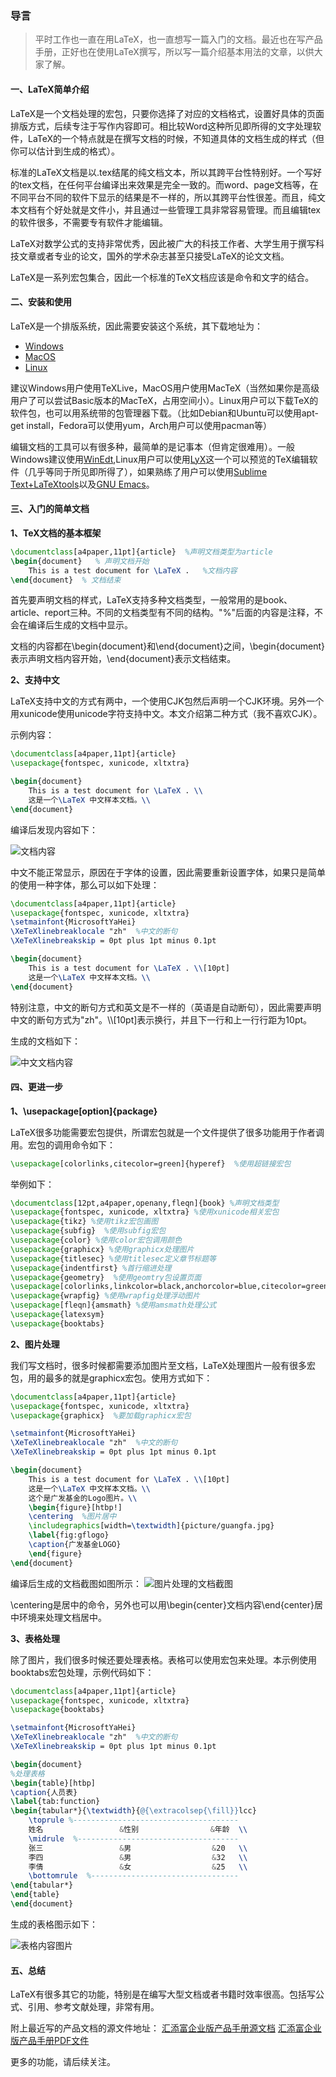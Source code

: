 ### 导言

> 平时工作也一直在用LaTeX，也一直想写一篇入门的文档。最近也在写产品手册，正好也在使用LaTeX撰写，所以写一篇介绍基本用法的文章，以供大家了解。

#### 一、LaTeX简单介绍

LaTeX是一个文档处理的宏包，只要你选择了对应的文档格式，设置好具体的页面排版方式，后续专注于写作内容即可。相比较Word这种所见即所得的文字处理软件，LaTeX的一个特点就是在撰写文档的时候，不知道具体的文档生成的样式（但你可以估计到生成的格式）。

标准的LaTeX文档是以.tex结尾的纯文档文本，所以其跨平台性特别好。一个写好的tex文档，在任何平台编译出来效果是完全一致的。而word、page文档等，在不同平台不同的软件下显示的结果是不一样的，所以其跨平台性很差。而且，纯文本文档有个好处就是文件小，并且通过一些管理工具非常容易管理。而且编辑tex的软件很多，不需要专有软件才能编辑。

LaTeX对数学公式的支持非常优秀，因此被广大的科技工作者、大学生用于撰写科技文章或者专业的论文，国外的学术杂志甚至只接受LaTeX的论文文档。

LaTeX是一系列宏包集合，因此一个标准的TeX文档应该是命令和文字的结合。

#### 二、安装和使用

LaTeX是一个排版系统，因此需要安装这个系统，其下载地址为：

* [Windows](http://www.tug.org/texlive)
* [MacOS](http://www.tug.org/mactex/)
* [Linux]()

建议Windows用户使用TeXLive，MacOS用户使用MacTeX（当然如果你是高级用户了可以尝试Basic版本的MacTeX，占用空间小）。Linux用户可以下载TeX的软件包，也可以用系统带的包管理器下载。（比如Debian和Ubuntu可以使用apt-get install，Fedora可以使用yum，Arch用户可以使用pacman等）

编辑文档的工具可以有很多种，最简单的是记事本（但肯定很难用）。一般Windows建议使用[WinEdt](http://www.winedt.com/),Linux用户可以使用[LyX](http://www.lyx.org/)这一个可以预览的TeX编辑软件（几乎等同于所见即所得了），如果熟练了用户可以使用[Sublime Text+LaTeXtools](http://www.sublimetext.com/)以及[GNU Emacs](https://www.gnu.org/software/emacs/)。

#### 三、入门的简单文档

**1、TeX文档的基本框架**

```LaTeX
\documentclass[a4paper,11pt]{article}  %声明文档类型为article
\begin{document}   % 声明文档开始
	This is a test document for \LaTeX .   %文档内容
\end{document}	% 文档结束
```
首先要声明文档的样式，LaTeX支持多种文档类型，一般常用的是book、article、report三种。不同的文档类型有不同的结构。"%"后面的内容是注释，不会在编译后生成的文档中显示。

文档的内容都在\begin{document}和\end{document}之间，\begin{document}表示声明文档内容开始，\end{document}表示文档结束。

**2、支持中文**

LaTeX支持中文的方式有两中，一个使用CJK包然后声明一个CJK环境。另外一个用xunicode使用unicode字符支持中文。本文介绍第二种方式（我不喜欢CJK）。

示例内容：

```LaTeX
\documentclass[a4paper,11pt]{article}
\usepackage{fontspec, xunicode, xltxtra}

\begin{document}
	This is a test document for \LaTeX . \\
	这是一个\LaTeX 中文样本文档。\\
\end{document}	
```
编译后发现内容如下：

![文档内容](http://7viihf.com1.z0.glb.clouddn.com/test.png)

中文不能正常显示，原因在于字体的设置，因此需要重新设置字体，如果只是简单的使用一种字体，那么可以如下处理：

```LaTeX
\documentclass[a4paper,11pt]{article}
\usepackage{fontspec, xunicode, xltxtra}
\setmainfont{MicrosoftYaHei}  
\XeTeXlinebreaklocale "zh"  %中文的断句
\XeTeXlinebreakskip = 0pt plus 1pt minus 0.1pt

\begin{document}
	This is a test document for \LaTeX . \\[10pt]
	这是一个\LaTeX 中文样本文档。\\
\end{document}	
```

特别注意，中文的断句方式和英文是不一样的（英语是自动断句），因此需要声明中文的断句方式为"zh"。\\\\[10pt]表示换行，并且下一行和上一行行距为10pt。

生成的文档如下：

![中文文档内容](http://7viihf.com1.z0.glb.clouddn.com/chinese.png)


#### 四、更进一步

**1、\\usepackage[option]{package}**

LaTeX很多功能需要宏包提供，所谓宏包就是一个文件提供了很多功能用于作者调用。宏包的调用命令如下：

```LaTeX
\usepackage[colorlinks,citecolor=green]{hyperef}  %使用超链接宏包
```

举例如下：

```LaTeX
\documentclass[12pt,a4paper,openany,fleqn]{book} %声明文档类型
\usepackage{fontspec, xunicode, xltxtra} %使用xunicode相关宏包
\usepackage{tikz} %使用tikz宏包画图
\usepackage{subfig}  %使用subfig宏包
\usepackage{color} %使用color宏包调用颜色
\usepackage{graphicx} %使用graphicx处理图片
\usepackage{titlesec} %使用titlesec定义章节标题等
\usepackage{indentfirst} %首行缩进处理
\usepackage{geometry}  %使用geomtry包设置页面
\usepackage[colorlinks,linkcolor=black,anchorcolor=blue,citecolor=green]{hyperref} %使用超链接
\usepackage{wrapfig} %使用wrapfig处理浮动图片
\usepackage[fleqn]{amsmath} %使用amsmath处理公式
\usepackage{latexsym}
\usepackage{booktabs}
```

**2、图片处理**

我们写文档时，很多时候都需要添加图片至文档，LaTeX处理图片一般有很多宏包，用的最多的就是graphicx宏包。使用方式如下：

```LaTeX
\documentclass[a4paper,11pt]{article}
\usepackage{fontspec, xunicode, xltxtra}
\usepackage{graphicx}  %要加载graphicx宏包

\setmainfont{MicrosoftYaHei}  
\XeTeXlinebreaklocale "zh"  %中文的断句
\XeTeXlinebreakskip = 0pt plus 1pt minus 0.1pt

\begin{document}
	This is a test document for \LaTeX . \\[10pt]
	这是一个\LaTeX 中文样本文档。\\
	这个是广发基金的Logo图片。\\
	\begin{figure}[htbp!]
	\centering  %图片居中
	\includegraphics[width=\textwidth]{picture/guangfa.jpg}
	\label{fig:gflogo}
	\caption{广发基金LOGO}
	\end{figure}
\end{document}	
```

编译后生成的文档截图如图所示：
![图片处理的文档截图](http://7viihf.com1.z0.glb.clouddn.com/tupian.png)

\\centering是居中的命令，另外也可以用\\begin{center}文档内容\\end{center}居中环境来处理文档居中。

**3、表格处理**

除了图片，我们很多时候还要处理表格。表格可以使用宏包来处理。本示例使用booktabs宏包处理，示例代码如下：

```LaTeX
\documentclass[a4paper,11pt]{article}
\usepackage{fontspec, xunicode, xltxtra}
\usepackage{booktabs}

\setmainfont{MicrosoftYaHei}  
\XeTeXlinebreaklocale "zh"  %中文的断句
\XeTeXlinebreakskip = 0pt plus 1pt minus 0.1pt

\begin{document}
%处理表格
\begin{table}[htbp]
\caption{人员表}
\label{tab:function}
\begin{tabular*}{\textwidth}{@{\extracolsep{\fill}}lcc}
	\toprule %-------------------------------------
	姓名                 &性别                &年龄  \\
	\midrule  %------------------------------------
	张三                 &男                  &20   \\
	李四                 &男                  &32   \\
	李倩                 &女                  &25   \\
	\bottomrule  %---------------------------------        
\end{tabular*}
\end{table}
\end{document}	

```
生成的表格图示如下：

![表格内容图片](http://7viihf.com1.z0.glb.clouddn.com/table.png)



#### 五、总结

LaTeX有很多其它的功能，特别是在编写大型文档或者书籍时效率很高。包括写公式、引用、参考文献处理，非常有用。

附上最近写的产品文档的源文件地址：
[汇添富企业版产品手册源文档](https://github.com/allenmagic/qybsc)
[汇添富企业版产品手册PDF文件](https://github.com/allenmagic/qybsc/blob/master/mannual.pdf)

更多的功能，请后续关注。



